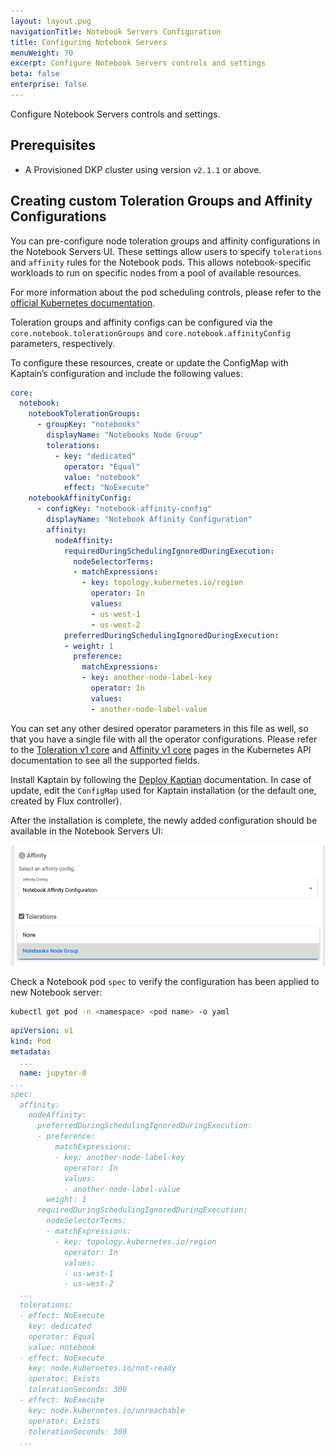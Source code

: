 ```yaml
---
layout: layout.pug
navigationTitle: Notebook Servers Configuration
title: Configuring Notebook Servers
menuWeight: 70
excerpt: Configure Notebook Servers controls and settings
beta: false
enterprise: false
---
```


Configure Notebook Servers controls and settings.

## Prerequisites

-   A Provisioned DKP cluster using version `v2.1.1` or above.

## Creating custom Toleration Groups and Affinity Configurations

You can pre-configure node toleration groups and affinity configurations in the Notebook Servers UI.
These settings allow users to specify `tolerations` and `affinity` rules for the Notebook pods.
This allows notebook-specific workloads to run on specific nodes from a pool of available resources.

For more information about the pod scheduling controls, please refer to the [official Kubernetes documentation](https://kubernetes.io/docs/concepts/scheduling-eviction/).

Toleration groups and affinity configs can be configured via the `core.notebook.tolerationGroups` and `core.notebook.affinityConfig` parameters, respectively.

To configure these resources, create or update the ConfigMap with Kaptain’s configuration and include the following values:
```yaml
core:
  notebook:
    notebookTolerationGroups:
      - groupKey: "notebooks"
        displayName: "Notebooks Node Group"
        tolerations:
          - key: "dedicated"
            operator: "Equal"
            value: "notebook"
            effect: "NoExecute"
    notebookAffinityConfig:
      - configKey: "notebook-affinity-config"
        displayName: "Notebook Affinity Configuration"
        affinity:
          nodeAffinity:
            requiredDuringSchedulingIgnoredDuringExecution:
              nodeSelectorTerms:
              - matchExpressions:
                - key: topology.kubernetes.io/region
                  operator: In
                  values:
                  - us-west-1
                  - us-west-2
            preferredDuringSchedulingIgnoredDuringExecution:
            - weight: 1
              preference:
                matchExpressions:
                - key: another-node-label-key
                  operator: In
                  values:
                  - another-node-label-value
```

You can set any other desired operator parameters in this file as well, so that you have a single file with all the operator configurations.
Please refer to the [Toleration v1 core](https://kubernetes.io/docs/reference/generated/kubernetes-api/v1.19/#toleration-v1-core)
and [Affinity v1 core](https://kubernetes.io/docs/reference/generated/kubernetes-api/v1.19/#affinity-v1-core)
pages in the Kubernetes API documentation to see all the supported fields.

Install Kaptain by following the [Deploy Kaptian][deploy-kaptain] documentation. In case of update, edit the `ConfigMap` used for Kaptain installation (or the default one, created by Flux controller). 

After the installation is complete, the newly added configuration should be available in the Notebook Servers UI:

![notebook-configs](../../img/notebook-configuration-tolerations-and-affinity.png)

Check a Notebook pod `spec` to verify the configuration has been applied to new Notebook server:
```bash
kubectl get pod -n <namespace> <pod name> -o yaml
```
```yaml
apiVersion: v1
kind: Pod
metadata:
  ...
  name: jupyter-0
...
spec:
  affinity:
    nodeAffinity:
      preferredDuringSchedulingIgnoredDuringExecution:
      - preference:
          matchExpressions:
          - key: another-node-label-key
            operator: In
            values:
            - another-node-label-value
        weight: 1
      requiredDuringSchedulingIgnoredDuringExecution:
        nodeSelectorTerms:
        - matchExpressions:
          - key: topology.kubernetes.io/region
            operator: In
            values:
            - us-west-1
            - us-west-2
  ...
  tolerations:
  - effect: NoExecute
    key: dedicated
    operator: Equal
    value: notebook
  - effect: NoExecute
    key: node.kubernetes.io/not-ready
    operator: Exists
    tolerationSeconds: 300
  - effect: NoExecute
    key: node.kubernetes.io/unreachable
    operator: Exists
    tolerationSeconds: 300
  ...
```

[deploy-kaptain]: ../../install/deploy-kaptain/